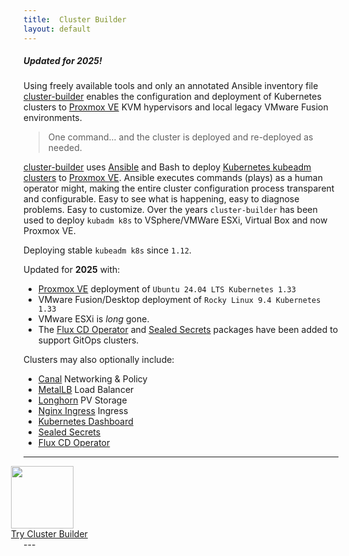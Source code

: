 ```yaml
---
title:  Cluster Builder
layout: default
---
```


##### Updated for 2025!

Using freely available tools and only an annotated Ansible inventory file [cluster-builder](https://github.com/ids/cluster-builder) enables the configuration and deployment of Kubernetes clusters to [Proxmox VE](https://www.proxmox.com/en/) KVM hypervisors and local legacy VMware Fusion environments.

> One command... and the cluster is deployed and re-deployed as needed. 

<script src="https://asciinema.org/a/EefvOquP3o4Tx91ectQIFnSJN.js" id="asciicast-EefvOquP3o4Tx91ectQIFnSJN" async data-autoplay="true" data-rows="50" data-theme="solarized-dark" data-size="small" data-speed="10" data-idle-time-limit="25"></script>

<script
  src="https://code.jquery.com/jquery-3.3.1.min.js"
  integrity="sha256-FgpCb/KJQlLNfOu91ta32o/NMZxltwRo8QtmkMRdAu8="
  crossorigin="anonymous"></script>

[cluster-builder](https://github.com/ids/cluster-builder) uses [Ansible](https://www.ansible.com) and Bash to deploy [Kubernetes kubeadm clusters](https://kubernetes.io/docs/setup/production-environment/tools/kubeadm/create-cluster-kubeadm/) to [Proxmox VE](https://www.proxmox.com/en/).  Ansible executes commands (plays) as a human operator might, making the entire cluster configuration process transparent and configurable. Easy to see what is happening, easy to diagnose problems.  Easy to customize.  Over the years `cluster-builder` has been used to deploy `kubadm k8s` to VSphere/VMWare ESXi, Virtual Box and now Proxmox VE.  

Deploying stable `kubeadm k8s` since `1.12`.

Updated for __2025__ with:

- [Proxmox VE](https://www.proxmox.com/en/) deployment of `Ubuntu 24.04 LTS Kubernetes 1.33`
- VMware Fusion/Desktop deployment of `Rocky Linux 9.4 Kubernetes 1.33`
- VMware ESXi is _long_ gone.
- The [Flux CD Operator](https://fluxcd.control-plane.io/operator/) and [Sealed Secrets](https://github.com/bitnami-labs/sealed-secrets) packages have been added to support GitOps clusters.

Clusters may also optionally include:

- [Canal](https://docs.tigera.io/calico/latest/getting-started/kubernetes/flannel/install-for-flannel) Networking & Policy
- [MetalLB](https://metallb.universe.tf) Load Balancer
- [Longhorn](https://longhorn.io/) PV Storage
- [Nginx Ingress](https://github.com/kubernetes/ingress-nginx) Ingress
- [Kubernetes Dashboard](https://kubernetes.io/docs/tasks/access-application-cluster/web-ui-dashboard/)
- [Sealed Secrets](https://github.com/bitnami-labs/sealed-secrets)
- [Flux CD Operator](https://fluxcd.control-plane.io/operator/)

---
<div class="center" style="margin-left: -20px;">
<img style="width: 100px;box-shadow:none;margin-bottom:0px" src="/assets/images/cbLogo2-100.png" >
</div>
<div class="center" style="margin-left: -20px;">
<a id="try-cb-link" href="https://github.com/ids/cluster-builder">Try Cluster Builder</a>
</div>
---
<style>

</style>